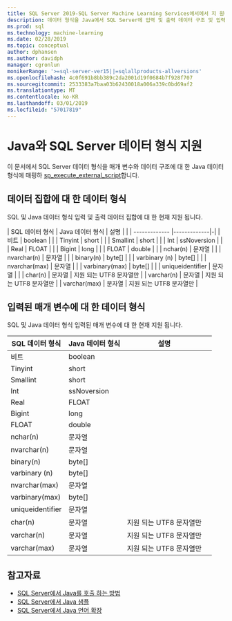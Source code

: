```yaml
---
title: SQL Server 2019-SQL Server Machine Learning Services에서에서 지 원하는 Java 데이터 형식
description: 데이터 형식을 Java에서 SQL Server에 입력 및 출력 데이터 구조 및 입력된 매개 변수를 sp_execute_external_script 매핑하십시오.
ms.prod: sql
ms.technology: machine-learning
ms.date: 02/28/2019
ms.topic: conceptual
author: dphansen
ms.author: davidph
manager: cgronlun
monikerRange: '>=sql-server-ver15||=sqlallproducts-allversions'
ms.openlocfilehash: 4c0f691b8bb389c2da2001d19f0684b7f928f707
ms.sourcegitcommit: 2533383a7baa03b62430018a006a339c0bd69af2
ms.translationtype: MT
ms.contentlocale: ko-KR
ms.lasthandoff: 03/01/2019
ms.locfileid: "57017819"
---
```

# <a name="java-and-sql-server-supported-data-types"></a>Java와 SQL Server 데이터 형식 지원

이 문서에서 SQL Server 데이터 형식을 매개 변수와 데이터 구조에 대 한 Java 데이터 형식에 매핑하 [sp_execute_external_script](https://docs.microsoft.com/sql/relational-databases/system-stored-procedures/sp-execute-external-script-transact-sql)합니다.

## <a name="data-types-for-data-sets"></a>데이터 집합에 대 한 데이터 형식

SQL 및 Java 데이터 형식 입력 및 출력 데이터 집합에 대 한 현재 지원 됩니다.

| SQL 데이터 형식        | Java 데이터 형식 | 설명 | |
| ------------- |-------------|-|
| 비트      | boolean | |
| Tinyint      | short      | |
| Smallint | short      | |
| Int | ssNoversion      | |
| Real | FLOAT      | |
| Bigint | long      | |
| FLOAT | double      | |
| nchar(n) | 문자열      | |
| nvarchar(n) | 문자열  | |
| binary(n) | byte[]      | |
| varbinary (n) | byte[]      | |
| nvarchar(max) | 문자열 | |
| varbinary(max) | byte[] | |
| uniqueidentifier | 문자열 | |
| char(n) | 문자열 | 지원 되는 UTF8 문자열만 |
| varchar(n) | 문자열 | 지원 되는 UTF8 문자열만 |
| varchar(max) | 문자열 | 지원 되는 UTF8 문자열만 |

## <a name="data-types-for-input-parameters"></a>입력된 매개 변수에 대 한 데이터 형식

SQL 및 Java 데이터 형식 입력된 매개 변수에 대 한 현재 지원 됩니다.

| SQL 데이터 형식        | Java 데이터 형식 | 설명 | |
| ------------- |-------------|-|-|
| 비트      | boolean | | |
| Tinyint      | short      | | |
| Smallint | short      | | |
| Int | ssNoversion      | | |
| Real | FLOAT      | | |
| Bigint | long      | | |
| FLOAT | double      | | |
| nchar(n) | 문자열      | | |
| nvarchar(n) | 문자열      | | |
| binary(n) | byte[]      | | |
| varbinary (n) | byte[]      | | |
| nvarchar(max) | 문자열      | | |
| varbinary(max) | byte[]      | | |
| uniqueidentifier | 문자열 | | |
| char(n) | 문자열 | 지원 되는 UTF8 문자열만 | |
| varchar(n) | 문자열 | 지원 되는 UTF8 문자열만 | |
| varchar(max) | 문자열 | 지원 되는 UTF8 문자열만 | |

## <a name="see-also"></a>참고자료

+ [SQL Server에서 Java를 호출 하는 방법](howto-call-java-from-sql.md)
+ [SQL Server에서 Java 샘플](java-first-sample.md)
+ [SQL Server에서 Java 언어 확장](extension-java.md)